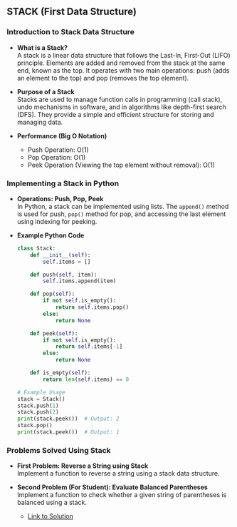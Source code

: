 ## STACK (First Data Structure)

### Introduction to Stack Data Structure

- **What is a Stack?**  
  A stack is a linear data structure that follows the Last-In, First-Out (LIFO) principle. Elements are added and removed from the stack at the same end, known as the top. It operates with two main operations: push (adds an element to the top) and pop (removes the top element).

- **Purpose of a Stack**  
  Stacks are used to manage function calls in programming (call stack), undo mechanisms in software, and in algorithms like depth-first search (DFS). They provide a simple and efficient structure for storing and managing data.

- **Performance (Big O Notation)**  
  - Push Operation: O(1)
  - Pop Operation: O(1)
  - Peek Operation (Viewing the top element without removal): O(1)

### Implementing a Stack in Python

- **Operations: Push, Pop, Peek**  
  In Python, a stack can be implemented using lists. The `append()` method is used for push, `pop()` method for pop, and accessing the last element using indexing for peeking.

- **Example Python Code**  
  ```python
  class Stack:
      def __init__(self):
          self.items = []

      def push(self, item):
          self.items.append(item)

      def pop(self):
          if not self.is_empty():
              return self.items.pop()
          else:
              return None

      def peek(self):
          if not self.is_empty():
              return self.items[-1]
          else:
              return None

      def is_empty(self):
          return len(self.items) == 0

  # Example Usage
  stack = Stack()
  stack.push(1)
  stack.push(2)
  print(stack.peek())  # Output: 2
  stack.pop()
  print(stack.peek())  # Output: 1
  
### Problems Solved Using Stack

- **First Problem: Reverse a String using Stack**  
  Implement a function to reverse a string using a stack data structure.

- **Second Problem (For Student): Evaluate Balanced Parentheses**  
  Implement a function to check whether a given string of parentheses is balanced using a stack.
  - [Link to Solution](#solution-first-ds.md)
